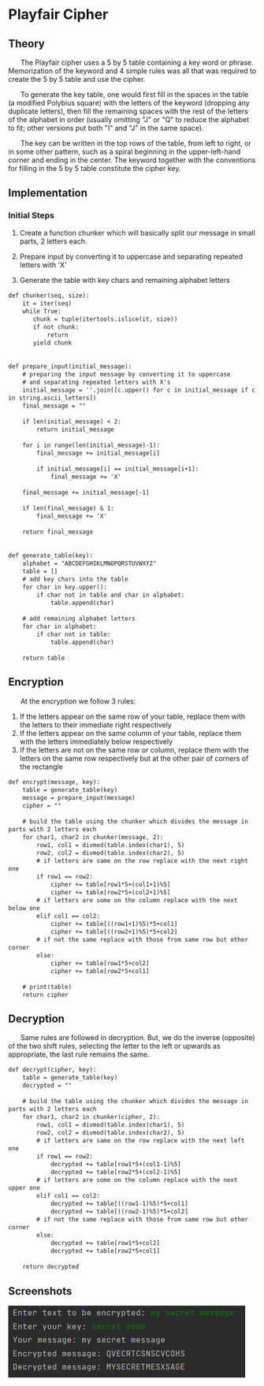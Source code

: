 # Playfair Cipher

## Theory
&ensp;&ensp;&ensp; 
The Playfair cipher uses a 5 by 5 table containing a key word or phrase. Memorization of the keyword and 4 simple rules was all that was required to create the 5 by 5 table and use the cipher.

&ensp;&ensp;&ensp;  To generate the key table, one would first fill in the spaces in the table (a modified Polybius square) with the letters of the keyword (dropping any duplicate letters), then fill the remaining spaces with the rest of the letters of the alphabet in order (usually omitting "J" or "Q" to reduce the alphabet to fit; other versions put both "I" and "J" in the same space). 

&ensp;&ensp;&ensp;  The key can be written in the top rows of the table, from left to right, or in some other pattern, such as a spiral beginning in the upper-left-hand corner and ending in the center. The keyword together with the conventions for filling in the 5 by 5 table constitute the cipher key.

## Implementation
### Initial Steps 

1. Create a function chunker which will basically split our message in small parts, 2 letters each.

2. Prepare input by converting it to uppercase and separating repeated letters with 'X'

3. Generate the table with key chars and remaining alphabet letters 

```
def chunker(seq, size):
    it = iter(seq)
    while True:
       chunk = tuple(itertools.islice(it, size))
       if not chunk:
           return
       yield chunk


def prepare_input(initial_message):
    # preparing the input message by converting it to uppercase
    # and separating repeated letters with X's
    initial_message = ''.join([c.upper() for c in initial_message if c in string.ascii_letters])
    final_message = ""
    
    if len(initial_message) < 2:
        return initial_message

    for i in range(len(initial_message)-1):
        final_message += initial_message[i]
        
        if initial_message[i] == initial_message[i+1]:
            final_message += 'X'
    
    final_message += initial_message[-1]

    if len(final_message) & 1:
        final_message += 'X'

    return final_message


def generate_table(key):
    alphabet = "ABCDEFGHIKLMNOPQRSTUVWXYZ"
    table = []
    # add key chars into the table 
    for char in key.upper():
        if char not in table and char in alphabet:
            table.append(char)

    # add remaining alphabet letters
    for char in alphabet:
        if char not in table:
            table.append(char)

    return table
```

## Encryption 
&ensp;&ensp;&ensp;  At the encryption we follow 3 rules: 
1. If the letters appear on the same row of your table, replace them with the letters to their immediate right respectively
2. If the letters appear on the same column of your table, replace them with the letters immediately below respectively
3. If the letters are not on the same row or column, replace them with the letters on the same row respectively but at the other pair of corners of the rectangle
```
def encrypt(message, key):
    table = generate_table(key)
    message = prepare_input(message)
    cipher = ""

    # build the table using the chunker which divides the message in parts with 2 letters each
    for char1, char2 in chunker(message, 2):
        row1, col1 = divmod(table.index(char1), 5)
        row2, col2 = divmod(table.index(char2), 5)
        # if letters are same on the row replace with the next right one 
        if row1 == row2:
            cipher += table[row1*5+(col1+1)%5]
            cipher += table[row2*5+(col2+1)%5]
        # if letters are some on the column replace with the next below one 
        elif col1 == col2:
            cipher += table[((row1+1)%5)*5+col1]
            cipher += table[((row2+1)%5)*5+col2]
        # if not the same replace with those from same row but other corner 
        else: 
            cipher += table[row1*5+col2]
            cipher += table[row2*5+col1]
    
    # print(table)
    return cipher
```

## Decryption 
&ensp;&ensp;&ensp; Same rules are followed in decryption. But, we do the inverse (opposite) of the two shift rules, selecting the letter to the left or upwards as appropriate, the last rule remains the same.
```
def decrypt(cipher, key):
    table = generate_table(key)
    decrypted = ""

    # build the table using the chunker which divides the message in parts with 2 letters each
    for char1, char2 in chunker(cipher, 2):
        row1, col1 = divmod(table.index(char1), 5)
        row2, col2 = divmod(table.index(char2), 5)
        # if letters are same on the row replace with the next left one 
        if row1 == row2:
            decrypted += table[row1*5+(col1-1)%5]
            decrypted += table[row2*5+(col2-1)%5]
        # if letters are some on the column replace with the next upper one    
        elif col1 == col2:
            decrypted += table[((row1-1)%5)*5+col1]
            decrypted += table[((row2-1)%5)*5+col2]
        # if not the same replace with those from same row but other corner 
        else: 
            decrypted += table[row1*5+col2]
            decrypted += table[row2*5+col1]

    return decrypted
```

## Screenshots
![](https://github.com/CodeWay07/CS_Laboratories/blob/main/Resources/Playfair.png)
